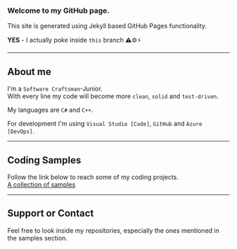 ### Welcome to my GitHub page.

This site is generated using Jekyll based GitHub Pages functionality.  

**YES** - I actually poke inside `this` branch ⚠⚙⚡  

---

## About me

I'm a `Software Craftsman`-Junior.  
With every line my code will become more `clean`, `solid` and `test-driven`.

My languages are `C#` and `C++`.

For development I'm using `Visual Studio [Code]`, `GitHub` and `Azure [DevOps]`.

---

## Coding Samples

Follow the link below to reach some of my coding projects.  
[A collection of samples](./projects/projects.md)

---

## Support or Contact

Feel free to look inside my repositories, especially the ones mentioned in the samples section.